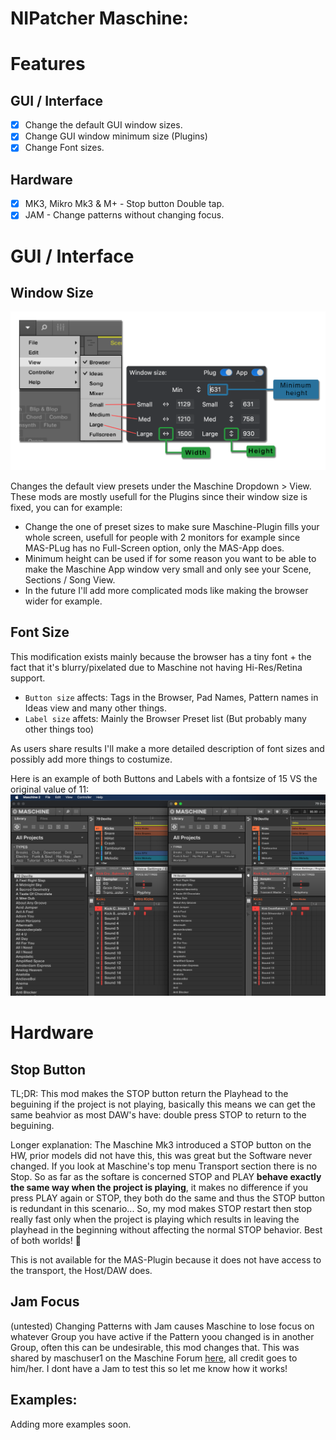# NIPatcher Maschine:

# Features
## GUI / Interface
- [x] Change the default GUI window sizes.
- [x] Change GUI window minimum size (Plugins)
- [x] Change Font sizes.

## Hardware
- [x] MK3, Mikro Mk3 & M+ - Stop button Double tap.
- [x] JAM - Change patterns without changing focus.

# GUI / Interface

## Window Size 
<p align="center">
<img src="https://github.com/d1One/NIPatcher/blob/main/Images/Window_Size.png?raw=true" width="700">
</p>

Changes the default view presets under the Maschine Dropdown > View.
These mods are mostly usefull for the Plugins since their window size is fixed, you can for example:
- Change the one of preset sizes to make sure Maschine-Plugin fills your whole screen, usefull for people with 2 monitors for example since MAS-PLug has no Full-Screen option, only the MAS-App does.
- Minimum height can be used if for some reason you want to be able to make the Maschine App window very small and only see your Scene, Sections / Song View.
- In the future I'll add more complicated mods like making the browser wider for example.

## Font Size
This modification exists mainly because the browser has a tiny font + the fact that it's blurry/pixelated due to Maschine not having Hi-Res/Retina support.
- `Button size` affects: Tags in the Browser, Pad Names, Pattern names in Ideas view and many other things.
- `Label size` affets: Mainly the Browser Preset list (But probably many other things too)

As users share results I'll make a more detailed description of font sizes and possibly add more things to costumize.

Here is an example of both Buttons and Labels with a fontsize of 15 VS the original value of 11:
![Label and Font 15 compared to original Maschine](https://github.com/d1One/NIPatcher/blob/main/Images/Labels%2015.png)

# Hardware

## Stop Button
TL;DR: This mod makes the STOP button return the Playhead to the beguining if the project is not playing, basically this means we can get the same beahvior as most DAW's have: double press STOP to return to the beguining.

Longer explanation: The Maschine Mk3 introduced a STOP button on the HW, prior models did not have this, this was great but the Software never changed. If you look at Maschine's top menu Transport section there is no Stop. So as far as the softare is concerned STOP and PLAY **behave exactly the same way when the project is playing**, it makes no difference if you press PLAY again or STOP, they both do the same and thus the STOP button is redundant in this scenario... So, my mod makes STOP restart then stop really fast only when the project is playing which results in leaving the playhead in the beginning without affecting the normal STOP behavior. Best of both worlds! 🎉

This is not available for the MAS-Plugin because it does not have access to the transport, the Host/DAW does.

## Jam Focus
(untested)
Changing Patterns with Jam causes Maschine to lose focus on whatever Group you have active if the Pattern yoou changed is in another Group, often this can be undesirable, this mod changes that. This was shared by maschuser1 on the Maschine Forum [here](https://community.native-instruments.com/discussion/5072/tip-changing-patterns-on-the-maschine-jam-without-changing-focus), all credit goes to him/her.
I dont have a Jam to test this so let me know how it works!

## Examples:
Adding more examples soon.
